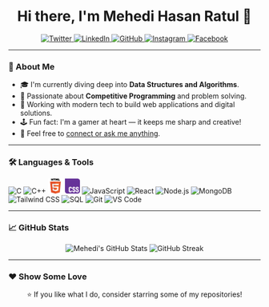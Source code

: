 <h1 align="center">Hi there, I'm Mehedi Hasan Ratul 👋</h1>

<p align="center">
  <a href="https://twitter.com/MehediRatul1">
    <img alt="Twitter" width="30px" src="https://cdn-icons-png.flaticon.com/512/733/733579.png" />
  </a>
  <a href="https://www.linkedin.com/in/mehedi-ratul-a36687236/">
    <img alt="LinkedIn" width="30px" src="https://cdn-icons-png.flaticon.com/512/3536/3536505.png" />
  </a>
  <a href="https://github.com/mehedipro3">
    <img alt="GitHub" width="30px" src="https://cdn-icons-png.flaticon.com/512/270/270798.png" />
  </a>
  <a href="https://www.instagram.com/m.ratul10/">
    <img alt="Instagram" width="30px" src="https://cdn-icons-png.flaticon.com/512/2111/2111463.png" />
  </a>
  <a href="https://www.facebook.com/01883ratul/">
    <img alt="Facebook" width="30px" src="https://cdn-icons-png.flaticon.com/512/5968/5968764.png" />
  </a>
</p>

---

### 🚀 About Me

- 🎓 I'm currently diving deep into **Data Structures and Algorithms**.
- 🧠 Passionate about **Competitive Programming** and problem solving.
- 💼 Working with modern tech to build web applications and digital solutions.
- 🕹️ Fun fact: I'm a gamer at heart — it keeps me sharp and creative!
- 💬 Feel free to [connect or ask me anything](https://www.linkedin.com/in/mehedi-ratul-a36687236/).

---

### 🛠️ Languages & Tools

<p align="left">
  <img src="https://cdn-icons-png.flaticon.com/512/3097/3097008.png" alt="C" width="30"/>
  <img src="https://cdn-icons-png.flaticon.com/512/6132/6132222.png" alt="C++" width="30"/>
  <img src="https://raw.githubusercontent.com/github/explore/main/topics/html/html.png" alt="HTML5" width="30"/>
  <img src="https://raw.githubusercontent.com/github/explore/main/topics/css/css.png" alt="CSS3" width="30"/>
  <img src="https://cdn-icons-png.flaticon.com/512/4726/4726005.png" alt="JavaScript" width="30"/>
  <img src="https://upload.wikimedia.org/wikipedia/commons/3/30/React_Logo_SVG.svg" alt="React" width="30"/>
  <img src="https://www.svgrepo.com/show/303360/nodejs-logo.svg" alt="Node.js" width="30"/>
  <img src="https://1000logos.net/wp-content/uploads/2020/08/MongoDB-Logo.png" alt="MongoDB" width="50"/>
  <img src="https://upload.wikimedia.org/wikipedia/commons/d/d5/Tailwind_CSS_Logo.svg" alt="Tailwind CSS" width="30"/>
  <img src="https://cdn-icons-png.flaticon.com/512/4492/4492311.png" alt="SQL" width="30"/>
  <img src="https://cdn-icons-png.flaticon.com/512/4494/4494748.png" alt="Git" width="30"/>
  <img src="https://upload.wikimedia.org/wikipedia/commons/9/9a/Visual_Studio_Code_1.35_icon.svg" alt="VS Code" width="30"/>
</p>

---

### 📈 GitHub Stats

<p align="center">
  <img src="https://github-readme-stats.vercel.app/api?username=mehedipro3&show_icons=true&theme=radical" alt="Mehedi's GitHub Stats" width="48%" />
  <img src="https://github-readme-streak-stats.herokuapp.com?user=mehedipro3&theme=radical" alt="GitHub Streak" width="48%" />
</p>

---

### ❤️ Show Some Love

<p align="center">
  ⭐️ If you like what I do, consider starring some of my repositories!
</p>
